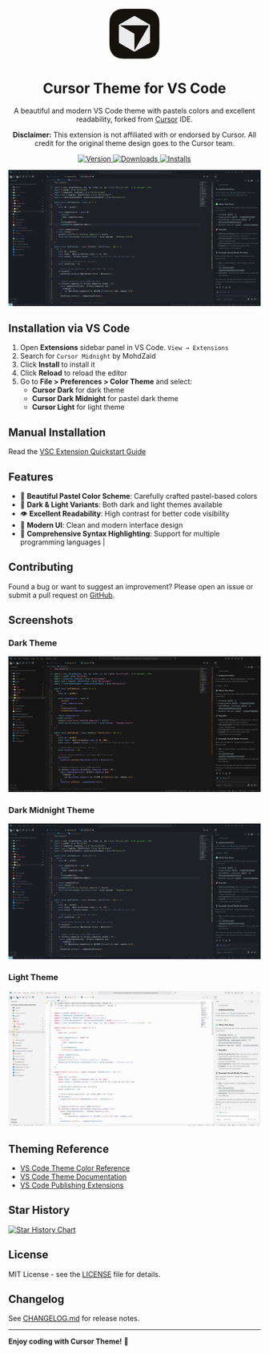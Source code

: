 <p align="center">
  <img alt="Cursor Theme Logo" src="https://raw.githubusercontent.com/BioHazard786/cursor-theme-vscode/refs/heads/main/icon.png" width="100" />
</p>
<h1 align="center">
  Cursor Theme for VS Code
</h1>
<p align="center">
  A beautiful and modern VS Code theme with pastels colors and excellent readability, forked from <a href="https://cursor.sh/">Cursor</a> IDE.
</p>

<p align="center">
  <strong>Disclaimer:</strong> This extension is not affiliated with or endorsed by Cursor. All credit for the original theme design goes to the Cursor team.
</p>
<p align="center">
  <a href="https://marketplace.visualstudio.com/items?itemName=MohdZaid.vscode-cursor-theme">
    <img alt="Version" src="https://img.shields.io/visual-studio-marketplace/v/MohdZaid.vscode-cursor-theme?color=brightgreen" />
  </a>
  <a href="https://marketplace.visualstudio.com/items?itemName=MohdZaid.vscode-cursor-theme">
    <img alt="Downloads" src="https://img.shields.io/visual-studio-marketplace/d/MohdZaid.vscode-cursor-theme" />
  </a>
  <a href="https://marketplace.visualstudio.com/items?itemName=MohdZaid.vscode-cursor-theme">
    <img alt="Installs" src="https://img.shields.io/visual-studio-marketplace/i/MohdZaid.vscode-cursor-theme" />
  </a>
</p>

![Cursor Theme Demo](https://raw.githubusercontent.com/BioHazard786/cursor-theme-vscode/refs/heads/main/images/cursor-dark-midnight.png)

## Installation via VS Code

1. Open **Extensions** sidebar panel in VS Code. `View → Extensions`
2. Search for `Cursor Midnight` by MohdZaid
3. Click **Install** to install it
4. Click **Reload** to reload the editor
5. Go to **File > Preferences > Color Theme** and select:
   - **Cursor Dark** for dark theme
   - **Cursor Dark Midnight** for pastel dark theme
   - **Cursor Light** for light theme

## Manual Installation

Read the [VSC Extension Quickstart Guide](https://github.com/BioHazard786/cursor-theme-vscode/blob/main/vsc-extension-quickstart.md)

## Features

- 🎨 **Beautiful Pastel Color Scheme**: Carefully crafted pastel-based colors
- 🌙 **Dark & Light Variants**: Both dark and light themes available
- 👁️ **Excellent Readability**: High contrast for better code visibility
- 🔧 **Modern UI**: Clean and modern interface design
- 📝 **Comprehensive Syntax Highlighting**: Support for multiple programming languages          |

## Contributing

Found a bug or want to suggest an improvement? Please open an issue or submit a pull request on [GitHub](https://github.com/BioHazard786/cursor-theme-vscode).

## Screenshots

### Dark Theme

![Cursor Dark Theme](https://raw.githubusercontent.com/BioHazard786/cursor-theme-vscode/refs/heads/main/images/cursor-dark.png)

### Dark Midnight Theme

![Cursor Dark Theme](https://raw.githubusercontent.com/BioHazard786/cursor-theme-vscode/refs/heads/main/images/cursor-dark-midnight.png)

### Light Theme

![Cursor Light Theme](https://raw.githubusercontent.com/BioHazard786/cursor-theme-vscode/refs/heads/main/images/cursor-light.png)

## Theming Reference

- [VS Code Theme Color Reference](https://code.visualstudio.com/docs/getstarted/theme-color-reference)
- [VS Code Theme Documentation](https://code.visualstudio.com/docs/extensions/themes-snippets-colorizers)
- [VS Code Publishing Extensions](https://code.visualstudio.com/docs/extensions/publish-extension)

## Star History

<a href="https://www.star-history.com/#BioHazard786/cursor-theme-vscode&Date">
 <picture>
   <source media="(prefers-color-scheme: dark)" srcset="https://api.star-history.com/svg?repos=BioHazard786/cursor-theme-vscode&type=Date&theme=dark" />
   <source media="(prefers-color-scheme: light)" srcset="https://api.star-history.com/svg?repos=BioHazard786/cursor-theme-vscode&type=Date" />
   <img alt="Star History Chart" src="https://api.star-history.com/svg?repos=BioHazard786/cursor-theme-vscode&type=Date" />
 </picture>
</a>

## License

MIT License - see the [LICENSE](LICENSE) file for details.

## Changelog

See [CHANGELOG.md](CHANGELOG.md) for release notes.

---

**Enjoy coding with Cursor Theme!** 🎨
